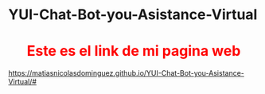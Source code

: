 # YUI-Chat-Bot-you-Asistance-Virtual

<center>
<h1 style="color: Red;">Este es el link de mi pagina web</h1>
</center>

https://matiasnicolasdominguez.github.io/YUI-Chat-Bot-you-Asistance-Virtual/#
